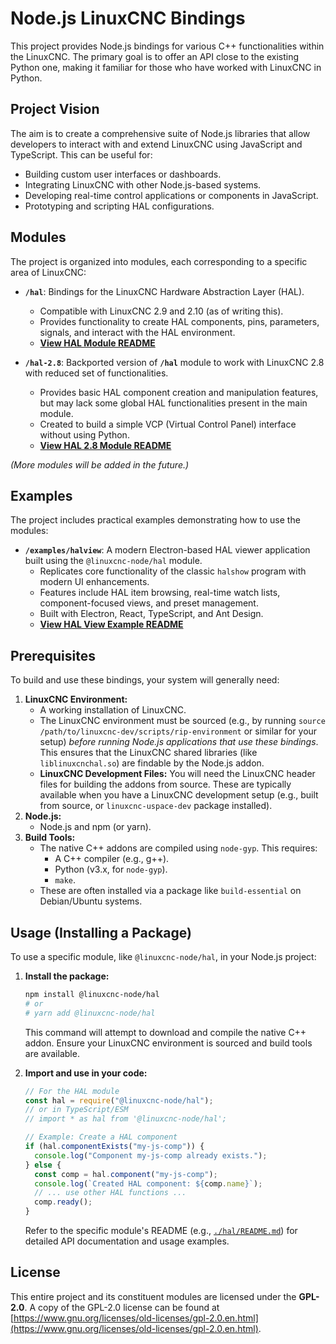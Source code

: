 # Node.js LinuxCNC Bindings

This project provides Node.js bindings for various C++ functionalities within the LinuxCNC. The primary goal is to offer an API close to the existing Python one, making it familiar for those who have worked with LinuxCNC in Python.

## Project Vision

The aim is to create a comprehensive suite of Node.js libraries that allow developers to interact with and extend LinuxCNC using JavaScript and TypeScript. This can be useful for:

- Building custom user interfaces or dashboards.
- Integrating LinuxCNC with other Node.js-based systems.
- Developing real-time control applications or components in JavaScript.
- Prototyping and scripting HAL configurations.

## Modules

The project is organized into modules, each corresponding to a specific area of LinuxCNC:

- **`/hal`**: Bindings for the LinuxCNC Hardware Abstraction Layer (HAL).

  - Compatible with LinuxCNC 2.9 and 2.10 (as of writing this).
  - Provides functionality to create HAL components, pins, parameters, signals, and interact with the HAL environment.
  - **[View HAL Module README](./hal/README.md)**

- **`/hal-2.8`**: Backported version of **`/hal`** module to work with LinuxCNC 2.8 with reduced set of functionalities.

  - Provides basic HAL component creation and manipulation features, but may lack some global HAL functionalities present in the main module.
  - Created to build a simple VCP (Virtual Control Panel) interface without using Python.
  - **[View HAL 2.8 Module README](./hal-2.8/README.md)**

_(More modules will be added in the future.)_

## Examples

The project includes practical examples demonstrating how to use the modules:

- **`/examples/halview`**: A modern Electron-based HAL viewer application built using the `@linuxcnc-node/hal` module.
  - Replicates core functionality of the classic `halshow` program with modern UI enhancements.
  - Features include HAL item browsing, real-time watch lists, component-focused views, and preset management.
  - Built with Electron, React, TypeScript, and Ant Design.
  - **[View HAL View Example README](./examples/halview/README.md)**

## Prerequisites

To build and use these bindings, your system will generally need:

1.  **LinuxCNC Environment:**
    - A working installation of LinuxCNC.
    - The LinuxCNC environment must be sourced (e.g., by running `source /path/to/linuxcnc-dev/scripts/rip-environment` or similar for your setup) _before running Node.js applications that use these bindings_. This ensures that the LinuxCNC shared libraries (like `liblinuxcnchal.so`) are findable by the Node.js addon.
    - **LinuxCNC Development Files:** You will need the LinuxCNC header files for building the addons from source. These are typically available when you have a LinuxCNC development setup (e.g., built from source, or `linuxcnc-uspace-dev` package installed).
2.  **Node.js:**
    - Node.js and npm (or yarn).
3.  **Build Tools:**
    - The native C++ addons are compiled using `node-gyp`. This requires:
      - A C++ compiler (e.g., g++).
      - Python (v3.x, for `node-gyp`).
      - `make`.
    - These are often installed via a package like `build-essential` on Debian/Ubuntu systems.

## Usage (Installing a Package)

To use a specific module, like `@linuxcnc-node/hal`, in your Node.js project:

1.  **Install the package:**

    ```bash
    npm install @linuxcnc-node/hal
    # or
    # yarn add @linuxcnc-node/hal
    ```

    This command will attempt to download and compile the native C++ addon. Ensure your LinuxCNC environment is sourced and build tools are available.

2.  **Import and use in your code:**

    ```javascript
    // For the HAL module
    const hal = require("@linuxcnc-node/hal");
    // or in TypeScript/ESM
    // import * as hal from '@linuxcnc-node/hal';

    // Example: Create a HAL component
    if (hal.componentExists("my-js-comp")) {
      console.log("Component my-js-comp already exists.");
    } else {
      const comp = hal.component("my-js-comp");
      console.log(`Created HAL component: ${comp.name}`);
      // ... use other HAL functions ...
      comp.ready();
    }
    ```

    Refer to the specific module's README (e.g., [`./hal/README.md`](./hal/README.md)) for detailed API documentation and usage examples.

## License

This entire project and its constituent modules are licensed under the **GPL-2.0**. A copy of the GPL-2.0 license can be found at [https://www.gnu.org/licenses/old-licenses/gpl-2.0.en.html](https://www.gnu.org/licenses/old-licenses/gpl-2.0.en.html).
